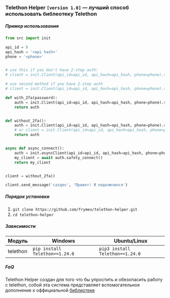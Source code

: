 ### Telethon Helper `[version 1.0]` — лучший способ использовать библеотеку Telethon

##### Пример использования

```python
from src import init

api_id = 0
api_hash = '<api hash>'
phone = '<phone>'


# use this if you don't have 2-step auth:
# client = init.Client(api_id=api_id, api_hash=api_hash, phone=phone).safety_connect()

# use second method if you have 2-step auth
# client = init.Client(api_id=api_id, api_hash=api_hash, phone=phone).safety_connect("password")

def with_2fa(password):
    auth = init.Client(api_id=api_id, api_hash=api_hash, phone=phone).safety_connect(password)
    return auth


def without_2fa():
    auth = init.Client(api_id=api_id, api_hash=api_hash, phone=phone).safety_connect()
    # or client = init.Client(api_id=api_id, api_hash=api_hash, phone=phone).my_client
    return auth


async def async_connect():
    auth = init.asyncClient(api_id=api_id, api_hash=api_hash, phone=phone)
    my_client = await auth.safety_connect()
    return my_client


client = without_2fa()

client.send_message('cazqev', 'Привет! Я подключился')
```

##### Порядок установки

1. `git clone https://github.com/frymex/telethon-helper.git`
2. `cd telethon-helper`

##### Зависимости

| Модуль   | Windows                        | Ubuntu/Linux                    |
| -------- | ------------------------------ | ------------------------------- |
| telethon | `pip install Telethon==1.24.0` | `pip3 install Telethon==1.24.0` |

##### FaQ

Telethon Helper  создан для того что бы упростить и обезопасить работу с telethon, собой эта система представляет вспомогательное дополнение к оффициальной [библиотеке](https://telethonn.readthedocs.io/)

